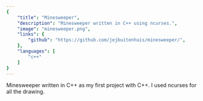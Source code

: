 ```yaml
---
{
	"title": "Minesweeper",
	"description": "Minesweeper written in C++ using ncurses.",
	"image": "minesweeper.png",
	"links": {
		"github": "https://github.com/jejbuitenhuis/minesweeper/",
	},
	"languages": [
		"c++"
	]
}
---
```


Minesweeper written in C++ as my first project with C++. I used ncurses for all the drawing.
